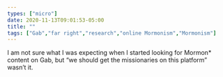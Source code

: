 ```yaml
---
types: ["micro"]
date: 2020-11-13T09:01:53-05:00
title: ""
tags: ["Gab","far right","research","online Mormonism","Mormonism"]
---
```

I am not sure what I was expecting when I started looking for Mormon* content on Gab, but “we should get the missionaries on this platform” wasn’t it.
